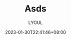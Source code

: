 ---
title: "Asds" #标题
date: 2023-01-30T22:41:46+08:00 #创建时间
lastmod: 2023-01-30T22:41:46+08:00 #更新时间
author: ["LYOUL"] #作者
categories: 

---